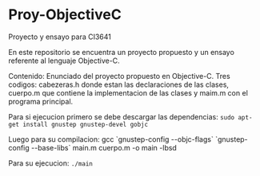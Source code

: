 # Proy-ObjectiveC
Proyecto y ensayo para CI3641

En este repositorio se encuentra un proyecto propuesto y un ensayo referente al lenguaje Objective-C.

Contenido:
Enunciado del proyecto propuesto en Objective-C.
Tres codigos: cabezeras.h donde estan las declaraciones de las clases, cuerpo.m que contiene la implementacion de las clases y maim.m con el programa principal.

Para si ejecucion primero se debe descargar las dependencias:
`sudo apt-get install gnustep gnustep-devel gobjc`

Luego para su compilacion:
gcc \`gnustep-config --objc-flags\` \`gnustep-config --base-libs\` main.m cuerpo.m -o main -lbsd

Para su ejecucion:
`./main`

